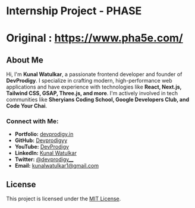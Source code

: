 # Internship Project - PHASE
# Original : https://www.pha5e.com/

## About Me
Hi, I'm **Kunal Watulkar**, a passionate frontend developer and founder of **DevProdigy**. I specialize in crafting modern, high-performance web applications and have experience with technologies like **React, Next.js, Tailwind CSS, GSAP, Three.js, and more**. I'm actively involved in tech communities like **Sheryians Coding School, Google Developers Club, and Code Your Chai**.

### Connect with Me:
- **Portfolio:** [devprodigy.in](https://devprodigy.in)
- **GitHub:** [Devprodigyy](https://github.com/Devprodigyy)
- **YouTube:** [DevProdigy](https://www.youtube.com/@Dev_Prodigy)
- **LinkedIn:** [Kunal Watulkar](https://www.linkedin.com/in/devprodigy/)
- **Twitter:** [@devprodigy__](https://twitter.com/devprodigy__)
- **Email:** kunalwatulkar1@gmail.com

## License
This project is licensed under the [MIT License](LICENSE).
